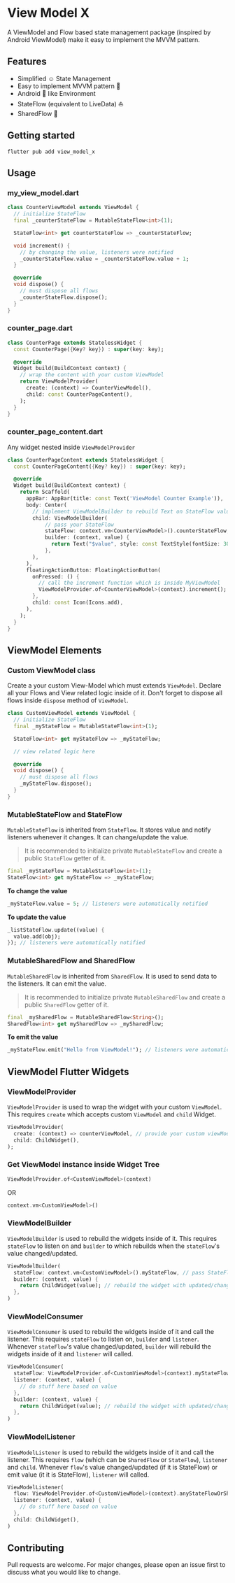 # View Model X

A ViewModel and Flow based state management package (inspired by Android ViewModel) make it easy to implement the MVVM pattern.

## Features

- Simplified ☺️ State Management
- Easy to implement MVVM pattern 💪
- Android 💚 like Environment
- StateFlow (equivalent to LiveData) ⛵
- SharedFlow 🌊

## Getting started

```console
flutter pub add view_model_x
```

## Usage

### my_view_model.dart

```dart
class CounterViewModel extends ViewModel {
  // initialize StateFlow
  final _counterStateFlow = MutableStateFlow<int>(1);

  StateFlow<int> get counterStateFlow => _counterStateFlow;

  void increment() {
    // by changing the value, listeners were notified
    _counterStateFlow.value = _counterStateFlow.value + 1;
  }

  @override
  void dispose() {
    // must dispose all flows
    _counterStateFlow.dispose();
  }
}
```

### counter_page.dart

```dart
class CounterPage extends StatelessWidget {
  const CounterPage({Key? key}) : super(key: key);

  @override
  Widget build(BuildContext context) {
    // wrap the content with your custom ViewModel
    return ViewModelProvider(
      create: (context) => CounterViewModel(),
      child: const CounterPageContent(),
    );
  }
}
```

### counter_page_content.dart
Any widget nested inside `ViewModelProvider`

```dart
class CounterPageContent extends StatelessWidget {
  const CounterPageContent({Key? key}) : super(key: key);

  @override
  Widget build(BuildContext context) {
    return Scaffold(
      appBar: AppBar(title: const Text('ViewModel Counter Example')),
      body: Center(
        // implement ViewModelBuilder to rebuild Text on StateFlow value changed/updated
        child: ViewModelBuilder(
            // pass your StateFlow
            stateFlow: context.vm<CounterViewModel>().counterStateFlow,
            builder: (context, value) {
              return Text("$value", style: const TextStyle(fontSize: 30));
            },
        ),
      ),
      floatingActionButton: FloatingActionButton(
        onPressed: () {
          // call the increment function which is inside MyViewModel
          ViewModelProvider.of<CounterViewModel>(context).increment();
        },
        child: const Icon(Icons.add),
      ),
    );
  }
}
```

## ViewModel Elements

### Custom ViewModel class
Create a your custom View-Model which must extends `ViewModel`. Declare all your Flows and View related logic inside of it.
Don't forget to dispose all flows inside `dispose` method of `ViewModel`.

```dart
class CustomViewModel extends ViewModel {
  // initialize StateFlow
  final _myStateFlow = MutableStateFlow<int>(1);

  StateFlow<int> get myStateFlow => _myStateFlow;

  // view related logic here

  @override
  void dispose() {
    // must dispose all flows
    _myStateFlow.dispose();
  }
}
```

### MutableStateFlow and StateFlow
`MutableStateFlow` is inherited from `StateFlow`. It stores value and notify listeners whenever it changes. It can change/update the value.

> It is recommended to initialize private `MutableStateFlow` and create a public `StateFlow` getter of it.  

```dart
final _myStateFlow = MutableStateFlow<int>(1);
StateFlow<int> get myStateFlow => _myStateFlow;
```

**To change the value**

```dart
_myStateFlow.value = 5; // listeners were automatically notified
```

**To update the value**

```dart
_listStateFlow.update((value) {
  value.add(obj);
}); // listeners were automatically notified
```

### MutableSharedFlow and SharedFlow
`MutableSharedFlow` is inherited from `SharedFlow`. It is used to send data to the listeners. It can emit the value.

> It is recommended to initialize private `MutableSharedFlow` and create a public `SharedFlow` getter of it.

```dart
final _mySharedFlow = MutableSharedFlow<String>();
SharedFlow<int> get mySharedFlow => _mySharedFlow;
```

**To emit the value**

```dart
_myStateFlow.emit("Hello from ViewModel!"); // listeners were automatically notified
```

## ViewModel Flutter Widgets

### ViewModelProvider

`ViewModelProvider` is used to wrap the widget with your custom `ViewModel`.
This requires `create` which accepts custom `ViewModel` and `child` Widget.

```dart
ViewModelProvider(
  create: (context) => counterViewModel, // provide your custom viewModel
  child: ChildWidget(),
);
```

### Get ViewModel instance inside Widget Tree

```dart
ViewModelProvider.of<CustomViewModel>(context)
```
OR
```dart
context.vm<CustomViewModel>()
```

### ViewModelBuilder

`ViewModelBuilder` is used to rebuild the widgets inside of it.
This requires `stateFlow` to listen on and `builder` to which rebuilds when the `stateFlow`'s value changed/updated.

```dart
ViewModelBuilder(
  stateFlow: context.vm<CustomViewModel>().myStateFlow, // pass StateFlow
  builder: (context, value) {
    return ChildWidget(value); // rebuild the widget with updated/changed value.
  },
)
```

### ViewModelConsumer

`ViewModelConsumer` is used to rebuild the widgets inside of it and call the listener.
This requires `stateFlow` to listen on, `builder` and `listener`.
Whenever `stateFlow`'s value changed/updated, `builder` will rebuild the widgets inside of it and `listener` will called.

```dart
ViewModelConsumer(
  stateFlow: ViewModelProvider.of<CustomViewModel>(context).myStateFlow, // pass SharedFlow
  listener: (context, value) {
    // do stuff here based on value
  },
  builder: (context, value) {
    return ChildWidget(value); // rebuild the widget with updated/changed value.
  },
)
```

### ViewModelListener

`ViewModelListener` is used to rebuild the widgets inside of it and call the listener.
This requires `flow` (which can be `SharedFlow` or `StateFlow`), `listener` and `child`.
Whenever `flow`'s value changed/updated (if it is StateFlow) or emit value (it it is StateFlow), `listener` will called.

```dart
ViewModelListener(
  flow: ViewModelProvider.of<CustomViewModel>(context).anyStateFlowOrSharedFlow, // pass StateFlow or SharedFlow
  listener: (context, value) {
    // do stuff here based on value
  },
  child: ChildWidget(),
)
```

## Contributing

Pull requests are welcome. For major changes, please open an issue first to discuss what you would like to change.

